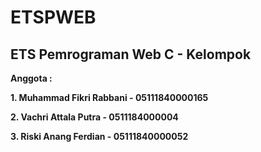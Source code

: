 # ETSPWEB
## ETS Pemrograman Web C - Kelompok
**Anggota :**

**1. Muhammad Fikri Rabbani - 05111840000165**

**2. Vachri Attala Putra - 0511184000004**
            
**3. Riski Anang Ferdian - 05111840000052**


